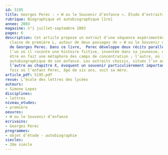 ```yaml
---
id: 5195
title: Georges Perec : « W ou le Souvenir d’enfance ». Étude d’extraits
rubrique: Biographique et autobiographique [1re]
annee: 2003
magazine: n°1 juillet-septembre 2003
pages: 6
description: Cet article propose un extrait d’une séquence expérimentée avec une
  classe de première L, autour de deux passages de « W ou le Souvenir d’enfance »,
  de Georges Perec. Dans ce livre,  Perec développe deux récits parallèles qui alternent :
  l’un où il raconte une histoire fictive, inventée dans sa jeunesse, qui s’avère
  être en fait une métaphore des camps de concentration ; l’autre, où il fait le récit
  autobiographique de son enfance. Les extraits choisis, situés l’un au chapitre VIII,
  l’autre au chapitre X, évoquent un souvenir particulièrement important : la dernière
  fois où l’enfant Perec, âgé de six ans, voit sa mère.
article_pdf: 5195.pdf
revue: L’école des lettres des lycées
auteurs:
- Simone Lopez
disciplines:
- lettres
niveau_etudes:
- première
oeuvres:
- W ou le Souvenir d’enfance
ecrivains:
- Georges Perec
programmes:
- objet d’étude - autobiographie
siecles:
- 20e siècle
---
```


